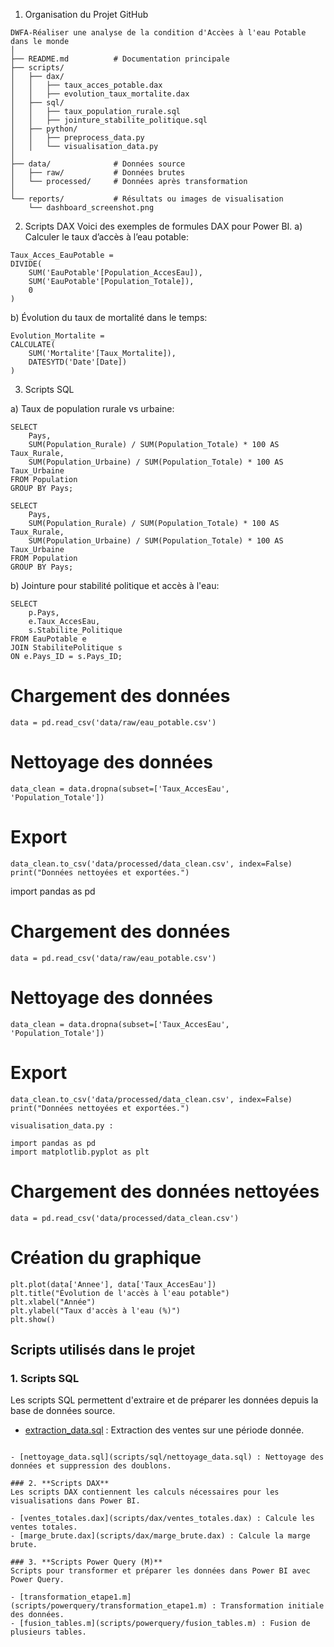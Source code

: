 1) Organisation du Projet GitHub
```
DWFA-Réaliser une analyse de la condition d'Accèes à l'eau Potable dans le monde
│
├── README.md          # Documentation principale
├── scripts/
│   ├── dax/
│   │   ├── taux_acces_potable.dax
│   │   ├── evolution_taux_mortalite.dax
│   ├── sql/
│   │   ├── taux_population_rurale.sql
│   │   ├── jointure_stabilite_politique.sql
│   ├── python/
│   │   ├── preprocess_data.py
│   │   └── visualisation_data.py
│
├── data/              # Données source
│   ├── raw/           # Données brutes
│   └── processed/     # Données après transformation
│
└── reports/           # Résultats ou images de visualisation
    └── dashboard_screenshot.png
```
2) Scripts DAX
Voici des exemples de formules DAX pour Power BI.
a) Calculer le taux d’accès à l’eau potable:
```
Taux_Acces_EauPotable = 
DIVIDE(
    SUM('EauPotable'[Population_AccesEau]),
    SUM('EauPotable'[Population_Totale]),
    0
)
```
b) Évolution du taux de mortalité dans le temps:
```
Evolution_Mortalite = 
CALCULATE(
    SUM('Mortalite'[Taux_Mortalite]),
    DATESYTD('Date'[Date])
)
```
3. Scripts SQL
   
a) Taux de population rurale vs urbaine:
```
SELECT 
    Pays, 
    SUM(Population_Rurale) / SUM(Population_Totale) * 100 AS Taux_Rurale,
    SUM(Population_Urbaine) / SUM(Population_Totale) * 100 AS Taux_Urbaine
FROM Population
GROUP BY Pays;
```
```
SELECT 
    Pays, 
    SUM(Population_Rurale) / SUM(Population_Totale) * 100 AS Taux_Rurale,
    SUM(Population_Urbaine) / SUM(Population_Totale) * 100 AS Taux_Urbaine
FROM Population
GROUP BY Pays;
```
b) Jointure pour stabilité politique et accès à l'eau:
```
SELECT 
    p.Pays, 
    e.Taux_AccesEau,
    s.Stabilite_Politique
FROM EauPotable e
JOIN StabilitePolitique s 
ON e.Pays_ID = s.Pays_ID;
```
# Chargement des données
```
data = pd.read_csv('data/raw/eau_potable.csv')
```
# Nettoyage des données
```
data_clean = data.dropna(subset=['Taux_AccesEau', 'Population_Totale'])
```
# Export
```
data_clean.to_csv('data/processed/data_clean.csv', index=False)
print("Données nettoyées et exportées.")
```
import pandas as pd

# Chargement des données
```
data = pd.read_csv('data/raw/eau_potable.csv')
```

# Nettoyage des données
```
data_clean = data.dropna(subset=['Taux_AccesEau', 'Population_Totale'])
```
# Export
```
data_clean.to_csv('data/processed/data_clean.csv', index=False)
print("Données nettoyées et exportées.")
```
```
visualisation_data.py :
```
```
import pandas as pd
import matplotlib.pyplot as plt
```

# Chargement des données nettoyées
```
data = pd.read_csv('data/processed/data_clean.csv')
```

# Création du graphique
```
plt.plot(data['Annee'], data['Taux_AccesEau'])
plt.title("Évolution de l'accès à l'eau potable")
plt.xlabel("Année")
plt.ylabel("Taux d'accès à l'eau (%)")
plt.show()
```

## Scripts utilisés dans le projet

### 1. **Scripts SQL**
Les scripts SQL permettent d'extraire et de préparer les données depuis la base de données source.

- [extraction_data.sql](scripts/sql/extraction_data.sql) : Extraction des ventes sur une période donnée.
```

- [nettoyage_data.sql](scripts/sql/nettoyage_data.sql) : Nettoyage des données et suppression des doublons.

### 2. **Scripts DAX**
Les scripts DAX contiennent les calculs nécessaires pour les visualisations dans Power BI.

- [ventes_totales.dax](scripts/dax/ventes_totales.dax) : Calcule les ventes totales.
- [marge_brute.dax](scripts/dax/marge_brute.dax) : Calcule la marge brute.

### 3. **Scripts Power Query (M)**
Scripts pour transformer et préparer les données dans Power BI avec Power Query.

- [transformation_etape1.m](scripts/powerquery/transformation_etape1.m) : Transformation initiale des données.
- [fusion_tables.m](scripts/powerquery/fusion_tables.m) : Fusion de plusieurs tables.
